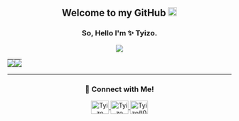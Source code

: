 <h2 align="center">Welcome to my GitHub <img src="https://media.giphy.com/media/Q7LHmoFwVP6Yc1swZs/giphy.gif" height="20px"></h2>
<h3 align="center">So, Hello I'm ✨ Tyizo.</h3>
<p align="center"> 
  <img src="https://komarev.com/ghpvc/?username=tyizo&color=black">
</p>



<table>
  <tr>
    <td style="padding: 0">
  <img src="https://github-readme-stats.vercel.app/api?username=tyizo&show_icons=true&title_color=4F8CC9&text_color=9f9f9f&bg_color=00000000&hide_border=true&icon_color=4F8CC9&hide_title=true&count_private=true">
    </td>
     <td style="padding: 0">
  <img src="https://github-readme-stats.vercel.app/api/top-langs/?username=tyizo&show_icons=true&title_color=4F8CC9&text_color=9f9f9f&bg_color=00000000&hide_border=true&icon_color=4F8CC9&hide_title=true&count_private=true">
  </td>
  </tr>
</table>
<hr>
<h3 align="center">🚀 Connect with Me!</h3>
<p align="center">
  <a href="https://twitter.com/1xm0d" target="blank">
    <img align="center" src="https://cdn.jsdelivr.net/npm/simple-icons@3.0.1/icons/twitter.svg" alt="Tyizo twitter" height="30" width="40" />
  </a>
<a href="https://instagram.com/1xm0d" target="blank">
  <img align="center" src="https://cdn.jsdelivr.net/npm/simple-icons@3.0.1/icons/instagram.svg" alt="Tyizo Instagram" height="30" width="40" />
 </a>
  <img align="center" src="https://cdn.jsdelivr.net/npm/simple-icons@3.0.1/icons/discord.svg" height="30" width="40" title="Tyizo#0770"/>
</p>
